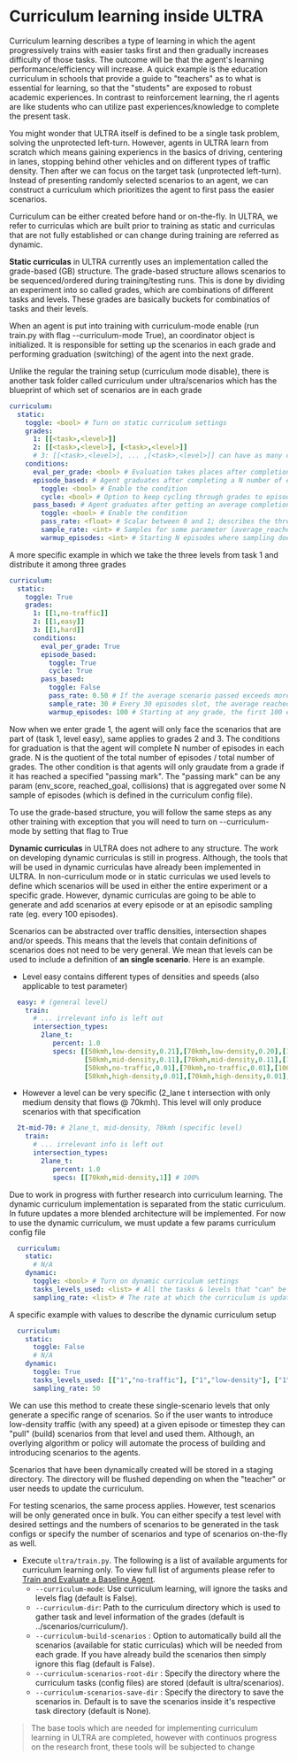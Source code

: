 # Curriculum learning inside ULTRA

Curriculum learning describes a type of learning in which the agent progressively trains with easier tasks first and then gradually increases difficulty of those tasks. The outcome will be that the agent's learning performance/efficiency will increase. A quick example is the education curriculum in schools that provide a guide to "teachers" as to what is essential for learning, so that the "students" are exposed to robust academic experiences. In contrast to reinforcement learning, the rl agents are like students who can utilize past experiences/knowledge to complete the present task. 

You might wonder that ULTRA itself is defined to be a single task problem, solving the unprotected left-turn. However, agents in ULTRA learn from scratch which means gaining experiencs in the basics of driving, centering in lanes, stopping behind other vehicles and on different types of traffic density. Then after we can focus on the target task (unprotected left-turn). Instead of presenting randomly selected scenarios to an agent, we can construct a curriculum which prioritizes the agent to first pass the easier scenarios. 

Curriculum can be either created before hand or on-the-fly. In ULTRA, we refer to curriculas which are built prior to training as static and curriculas that are not fully established or can change during training are referred as dynamic. 

**Static curriculas** in ULTRA currently uses an implementation called the grade-based (GB) structure. The grade-based structure allows scenarios to be sequenced/ordered during training/testing runs. This is done by dividing an experiment into so called grades, which are combinations of different tasks and levels. These grades are basically buckets for combinatios of tasks and their levels.

When an agent is put into training with curriculum-mode enable (run train.py with flag --curriculum-mode True), an coordinator object is initialized. It is responsible for setting up the scenarios in each grade and performing graduation (switching) of the agent into the next grade.

Unlike the regular the training setup (curriculum mode disable), there is another task folder called curriculum under ultra/scenarios which has the blueprint of which set of scenarios are in each grade

```yaml
curriculum:
  static:
    toggle: <bool> # Turn on static curriculum settings
    grades:
      1: [[<task>,<level>]]
      2: [[<task>,<level>], [<task>,<level>]]
      # 3: [[<task>,<level>], ... ,[<task>,<level>]] can have as many combinations of tasks and levels
    conditions:
      eval_per_grade: <bool> # Evaluation takes places after completion of grade. An "exam" at the end of year
      episode_based: # Agent graduates after completing a N number of episodes in each grade
        toggle: <bool> # Enable the condition
        cycle: <bool> # Option to keep cycling through grades to episodes limit
      pass_based: # Agent graduates after getting an average completion rate, the average is taken over the eval-rate (sampling-rate)
        toggle: <bool> # Enable the condition
        pass_rate: <float> # Scalar between 0 and 1; describes the threshold completion rate (%)
        sample_rate: <int> # Samples for some parameter (average_reached_goal) at every N episodes
        warmup_episodes: <int> # Starting N episodes where sampling does not occur, thus no graduation can take place
```
A more specific example in which we take the three levels from task 1 and distribute it among three grades

```yaml
curriculum:
  static:
    toggle: True
    grades:
      1: [[1,no-traffic]]
      2: [[1,easy]]
      3: [[1,hard]]
      conditions:
        eval_per_grade: True
        episode_based:
          toggle: True 
          cycle: True 
        pass_based:
          toggle: False 
          pass_rate: 0.50 # If the average scenario passed exceeds more than 0.5 then grade is switched
          sample_rate: 30 # Every 30 episodes slot, the average reached goal (arg) is calculated (arg = total_scenario_passed / sample_rate)
          warmup_episodes: 100 # Starting at any grade, the first 100 episodes will be subjected to no sampling
```
Now when we enter grade 1, the agent will only face the scenarios that are part of (task 1, level easy), same applies to grades 2 and 3. The conditions for graduation is that the agent will complete N number of episodes in each grade. N is the quotient of the total number of episodes / total number of grades. The other condition is that agents will only graudate from a grade if it has reached a specified "passing mark". The "passing mark" can be any param (env_score, reached_goal, collisions) that is aggregated over some N sample of episodes (which is defined in the curriculum config file).

To use the grade-based structure, you will follow the same steps as any other training with exception that you will need to turn on --curriculum-mode by setting that flag to True

**Dynamic curriculas** in ULTRA does not adhere to any structure. The work on developing dynamic curriculas is still in progress. Although, the tools that will be used in dynamic curriculas have already been implemented in ULTRA. In non-curriculum mode or in static curriculas we used levels to define which scenarios will be used in either the entire experiment or a specific grade. However, dynamic curriculas are going to be able to generate and add scenarios at every episode or at an episodic sampling rate (eg. every 100 episodes). 

Scenarios can be abstracted over traffic densities, intersection shapes and/or speeds. This means that the levels that contain definitions of scenarios does not need to be very general. We mean that levels can be used to include a definition of **an single scenario**. Here is an example.

- Level easy contains different types of densities and speeds (also applicable to test parameter)

```yaml
  easy: # (general level)
    train:
      # ... irrelevant info is left out
      intersection_types:
        2lane_t:
           percent: 1.0
           specs: [[50kmh,low-density,0.21],[70kmh,low-density,0.20],[100kmh,low-density,0.20], #61%
                   [50kmh,mid-density,0.11],[70kmh,mid-density,0.11],[100kmh,mid-density,0.11], #33%,
                   [50kmh,no-traffic,0.01],[70kmh,no-traffic,0.01],[100kmh,no-traffic,0.01], #3%
                   [50kmh,high-density,0.01],[70kmh,high-density,0.01],[100kmh,high-density,0.01]] # 3%
```

- However a level can be very specific (2_lane t intersection with only medium density that flows @ 70kmh). This level will only produce scenarios with that specification

```yaml
  2t-mid-70: # 2lane_t, mid-density, 70kmh (specific level)
    train:
      # ... irrelevant info is left out
      intersection_types:
        2lane_t:
           percent: 1.0
           specs: [[70kmh,mid-density,1]] # 100%
```

Due to work in progress with further research into curriculum learning. The dynamic curriculum implementation is separated from the static curriculum. In future updates a more blended architecture will be implemented. For now to use the dynamic curriculum, we must update a few params curriculum config file 

```yaml
  curriculum:
    static:
      # N/A
    dynamic:
      toggle: <bool> # Turn on dynamic curriculum settings
      tasks_levels_used: <list> # All the tasks & levels that "can" be used
      sampling_rate: <list> # The rate at which the curriculum is updated in terms of episodes
```
A specific example with values to describe the dynamic curriculum setup

```yaml
  curriculum:
    static:
      toggle: False
      # N/A
    dynamic:
      toggle: True
      tasks_levels_used: [["1","no-traffic"], ["1","low-density"], ["1","mid-density"], ["1","high-density"]]
      sampling_rate: 50
```
We can use this method to create these single-scenario levels that only generate a specific range of scenarios. So if the user wants to introduce low-density traffic (with any speed) at a given episode or timestep they can "pull" (build) scenarios from that level and used them. Although, an overlying algorithm or policy will automate the process of building and introducing scenarios to the agents. 

Scenarios that have been dynamically created will be stored in a staging directory. The directory will be flushed depending on when the "teacher" or user needs to update the curriculum.

For testing scenarios, the same process applies. However, test scenarios will be only generated once in bulk. You can either specify a test level with desired settings and the numbers of scenarios to be generated in the task configs or specify the number of scenarios and type of scenarios on-the-fly as well. 

- Execute `ultra/train.py`. The following is a list of available arguments for curriculum learning only. To view full list of arguments please refer to [Train and Evaluate a Baseline Agent](docs/getting_started.md).
  - `--curriculum-mode`: Use curriculum learning, will ignore the tasks and levels flag (default is False).
  - `--curriculum-dir`: Path to the curriculum directory which is used to gather task and level information of the grades (default is ../scenarios/curriculum/).
  - `--curriculum-build-scenarios` : Option to automatically build all the scenarios (available for static curriculas) which will be needed from each grade. If you have already build the scenarios then simply ignore this flag (default is False).
  - `--curriculum-scenarios-root-dir` : Specify the directory where the curriculum tasks (config files) are stored (default is ultra/scenarios).
  - `--curriculum-scenarios-save-dir` : Specify the directory to save the scenarios in. Default is to save the scenarios inside it's respective task directory (default is None).

> The base tools which are needed for implementing curriculum learning in ULTRA are completed, however with continuos progress on the research front, these tools will be subjected to change
